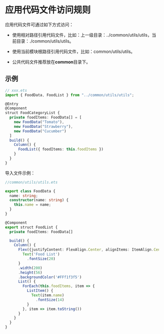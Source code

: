# 应用代码文件访问规则

应用代码文件可通过如下方式访问：


- 使用相对路径引用代码文件，比如：上一级目录：../common/utils/utils，当前目录：./common/utils/utils。

- 使用当前模块根路径引用代码文件，比如：common/utils/utils。

- 公共代码文件推荐放在**common**目录下。


## 示例

```ts
// xxx.ets
import { FoodData, FoodList } from "../common/utils/utils";

@Entry
@Component
struct FoodCategoryList {  
  private foodItems: FoodData[] = [    
    new FoodData("Tomato"),    
    new FoodData("Strawberry"),    
    new FoodData("Cucumber")  
  ]  
  build() {    
    Column() {      
      FoodList({ foodItems: this.foodItems })    
    }  
  }
}
```

导入文件示例：

```ts
//common/utils/utils.ets

export class FoodData {  
  name: string;  
  constructor(name: string) {    
    this.name = name;  
  }
}

@Component
export struct FoodList {  
  private foodItems: FoodData[]

  build() {    
    Column() {      
      Flex({justifyContent: FlexAlign.Center, alignItems: ItemAlign.Center}) {        
        Text('Food List')          
          .fontSize(20)      
      }      
      .width(200)      
      .height(56)      
      .backgroundColor('#FFf1f3f5')      
      List() {        
        ForEach(this.foodItems, item => {          
          ListItem() {            
            Text(item.name)              
              .fontSize(14)          
          }        
        }, item => item.toString())      
      }    
    }  
  }
}
```

